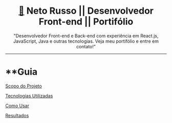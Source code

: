 <h1 align='center'> <a href="https://buzzvel-neto-russo.vercel.app/"  target="_blank">🔗</a> Neto Russo || Desenvolvedor Front-end || Portifólio</h1>

<p align='center'>"Desenvolvedor Front-end e Back-end com experiência em React.js, JavaScript, Java e outras tecnologias. Veja meu portifólio e entre em contato!"</p>

__________________________________________________________________________________________________________________________________________________________________________

**Guia
=====================================
<!--ts-->
<p align="left">
<a href="#projeto" color="#fff"> Scopo do Projeto </a>
</p>
<p align="left">
<a href="#tecnologia"> Tecnologias Utilizadas </a>
</p>
<p align="left">
<a href="#comoUsar"> Como Usar </a>
</p>
<p align="left">
<a href="#resultados"> Resultados </a>
</p>
<!--te-->
